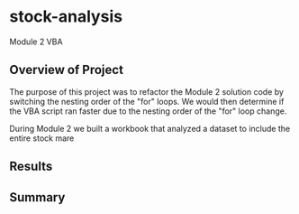 # stock-analysis
Module 2 VBA

## Overview of Project
The purpose of this project was to refactor the Module 2 solution code by switching the nesting order of the "for" loops.  We would then determine if the VBA script ran faster due to the nesting order of the "for" loop change.

During Module 2 we built a workbook that analyzed a dataset to include the entire stock mare

## Results

## Summary
